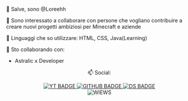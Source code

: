 👋 Salve, sono @Loreehh

👀 Sono interessato a collaborare con persone che vogliano contribuire a creare nuovi progetti ambiziosi per Minecraft e aziende

🌱 Linguaggi che so utilizzare:
HTML, CSS, Java(Learning) 

💞️ Sto collaborando con:
- Astralic x Developer


<div class="social text" align="center">
  
  📫 Social:

</div>

<div class="badges" align="center">
  
<a href="youtube.com">
  <img src="https://img.shields.io/badge/youtube-red?logo=youtube&logoColor=white&style=for-the-badg" alt="YT BADGE">
</a>

<a href="https://github.com/Loreehh">
  <img src="https://img.shields.io/badge/github-black?logo=github&logoColor=white&style=for-the-badg" alt="GITHUB BADGE">
</a>

<a href="https://dsc.gg/loreehsupport">
  <img src="https://img.shields.io/badge/discord-darkcyan?logo=discord&logoColor=white&style=for-the-badg" alt="DS BADGE">
</a>

</div>

<div class="badge" align="center">
  
  <img src="https://komarev.com/ghpvc/?username=Loreehh&style=flat-square&color=blue" alt="WIEWS"/>
  
</div>



<!---
Loreehh/ReadMe
--->
